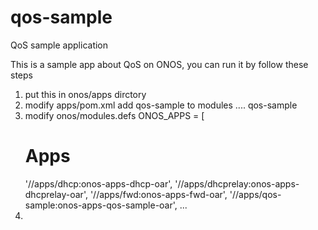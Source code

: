 # qos-sample
QoS sample application

This is a sample app about QoS on ONOS, you can run it by follow these steps

1. put this in onos/apps dirctory
2. modify apps/pom.xml 
   add qos-sample to modules
   </modules>
   ....
   	<module>qos-sample</module>
   </modules>
3. modify onos/modules.defs
   ONOS_APPS = [
    # Apps
    '//apps/dhcp:onos-apps-dhcp-oar',
    '//apps/dhcprelay:onos-apps-dhcprelay-oar',
    '//apps/fwd:onos-apps-fwd-oar',
    '//apps/qos-sample:onos-apps-qos-sample-oar',
    ...
4. 
